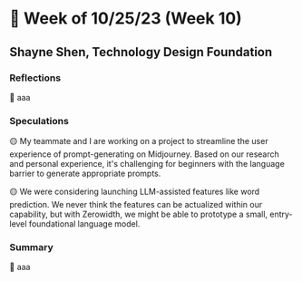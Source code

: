# 🤔 Week of 10/25/23 (Week 10)
## Shayne Shen, Technology Design Foundation

### Reflections

🔴 aaa

### Speculations

🟡 My teammate and I are working on a project to streamline the user experience of prompt-generating on Midjourney. Based on our research and personal experience, it's challenging for beginners with the language barrier to generate appropriate prompts. 

🟡 We were considering launching LLM-assisted features like word prediction. We never think the features can be actualized within our capability, but with Zerowidth, we might be able to prototype a small, entry-level foundational language model.  

### Summary

🔵 aaa
